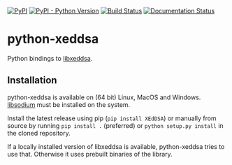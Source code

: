 [![PyPI](https://img.shields.io/pypi/v/XEdDSA.svg)](https://pypi.org/project/XEdDSA/)
[![PyPI - Python Version](https://img.shields.io/pypi/pyversions/XEdDSA.svg)](https://pypi.org/project/XEdDSA/)
[![Build Status](https://travis-ci.org/Syndace/python-xeddsa.svg?branch=master)](https://travis-ci.org/Syndace/python-xeddsa)
[![Documentation Status](https://readthedocs.org/projects/python-xeddsa/badge/?version=latest)](https://python-xeddsa.readthedocs.io/en/latest/?badge=latest)

# python-xeddsa #

Python bindings to [libxeddsa](https://github.com/Syndace/libxeddsa).

## Installation ##

python-xeddsa is available on (64 bit) Linux, MacOS and Windows. [libsodium](https://download.libsodium.org/doc/) must be installed on the system.

Install the latest release using pip (`pip install XEdDSA`) or manually from source by running `pip install .` (preferred) or `python setup.py install` in the cloned repository.

If a locally installed version of libxeddsa is available, python-xeddsa tries to use that. Otherwise it uses prebuilt binaries of the library.
